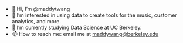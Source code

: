 - 👋 Hi, I’m @maddytwang
- 👀 I’m interested in using data to create tools for the music, customer analytics, and more.
- 🌱 I’m currently studying Data Science at UC Berkeley.
- 📫 How to reach me: email me at maddywang@berkeley.edu 

<!---
maddytwang/maddytwang is a ✨ special ✨ repository because its `README.md` (this file) appears on your GitHub profile.
You can click the Preview link to take a look at your changes.
--->
